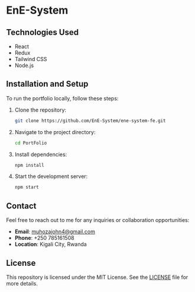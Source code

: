 
# EnE-System

## Technologies Used

- React
- Redux
- Tailwind CSS
- Node.js


## Installation and Setup

To run the portfolio locally, follow these steps:

1. Clone the repository:
   ```sh
   git clone https://github.com/EnE-System/ene-system-fe.git
   ```
2. Navigate to the project directory:
   ```sh
   cd PortFolio
   ```
3. Install dependencies:
   ```sh
   npm install
   ```
4. Start the development server:
   ```sh
   npm start
   ```

## Contact

Feel free to reach out to me for any inquiries or collaboration opportunities:

- **Email**: muhozajohn4@gmail.com
- **Phone**: +250 785161508
- **Location**: Kigali City, Rwanda

## License

This repository is licensed under the MIT License. See the [LICENSE](LICENSE) file for more details.



